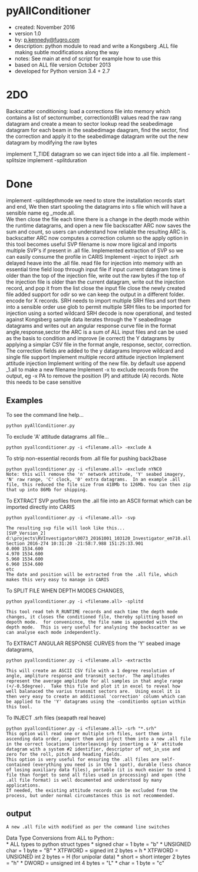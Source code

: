pyAllConditioner
=====
* created:          November 2016
* version           1.0
* by:               p.kennedy@fugro.com
* description:      python module to read and write a Kongsberg .ALL file making subtle modifications along the way
* notes:            See main at end of script for example how to use this
* based on ALL file version October 2013 
* developed for Python version 3.4 + 2.7

2DO
===
Backscatter conditioning:
    load a corrections file into memory which contains a list of sectornumber, correction(dB) values
    read the raw rang datagram and create a mean to sector lookup
    read the seabedimage datagram
    for each beam in the seabedimage daagram, find the sector, find the correction and apply it to the seabedimage datagram
    write out the new datagram by modifying the raw bytes 

implement T_TIDE datagram so we can inject tide into a .all file.
implement -splitsize
implement -splitduration

Done
====
implement -splitdepthmode
    we need to store the installation records start and end, 
    We then start spooling the datagrams into s file which will have a sensible name eg <filename>_mode.all.  
    We then close the file each time there is a change in the depth mode within the runtime datagrams, and open a new file
backscatter ARC now saves the sum and count, so users can understand how reliable the resulting ARC is.
backscatter ARC now computes a correction column so the apply option in this tool becomes useful
SVP filename is now more ligical and imports multiple SVP's if present in .all file.
Implemented extraction of SVP so we can easily consume the profile in CARIS
Implement -inject <filename> to inject .srh delayed heave into the .all file.
    read file for injection into memory with an essential time field
    loop through input file
        if input current datagram time is older than the top of the injection file, write out the raw bytes
        if the top of the injection file is older than the current datagram, write out the injection record, and pop it from the list
    close the input file
    close the newly created file
added support for odir so we can keep the output in a different folder.
encode for X records.
SRH needs to import multiple SRH files and sort them into a sensible order
use glob to permit multiple SRH files to be imported for injection using a sorted wildcard
SRH decode is now operational, and tested against Kongsberg sample data
iterates through the Y seabedImage datagrams and writes out an angular response curve file in the format angle,response,sector
the ARC is a sum of ALL input files and can be used as the basis to condition and improve (ie correct) the Y datagrams by applying a simplar CSV file in the format angle, response, sector, correction.  The correction fields are added to the y datagrams
Improve wildcard and single file support
Implement multiple record attitude injection
Implement attitude injection
Implement writing of the new file.  by default use append _1.all to make a new filename
Implement -x <recordIdentifiers> to exclude records from the output, eg -x PA to remove the position (P) and attitude (A) records.  Note this needs to be case sensitive

Examples
-------

To see the command line help...
```
python pyAllConditioner.py
```
To exclude 'A' attitude datagrams .all file...
```
python pyallconditioner.py -i <filename.all> -exclude A
```
To strip non-essential records from .all file for pushing back2base
```
python pyallconditioner.py -i <filename.all> -exclude nYNC0
Note: this will remove the 'n' network attitude, 'Y' seabed imagery, 'N' raw range, 'C' clock, '0' extra datagrams.  In an example .all file, this reduced the file size from 418Mb to 126Mb. You can then zip that up into 86Mb for shipping.  
```

To EXTRACT SVP profiles from the .all file into an ASCII format which can be imported directly into CARIS
```
python pyallconditioner.py -i <filename.all> -svp

The resulting svp file will look like this...
[SVP_Version_2]
d:\projects\RVInvestigator\0073_20161001_103120_Investigator_em710.all
Section 2016-274 10:31:20 -21:58:7.988 151:25:33.901
0.000 1534.600 
4.970 1534.600 
5.960 1534.600 
6.960 1534.600 
etc
The date and position will be extracted from the .all file, which makes this very easy to manage in CARIS
```

To SPLIT FILE WHEN DEPTH MODES CHANGES, 
```
python pyallconditioner.py -i <filename.all> -splitd

This tool read teh R_RUNTIME records and each time the depth mode changes, it closes the conditioned file, thereby splitting based on depoth mode.  for convenicnce, the file name is appended with the depth mode.  This is very useful for analysing the backscatter as we can analyse each mode independently.
```


To EXTRACT ANGULAR RESPONSE CURVES from the 'Y' seabed image datagrams, 
```
python pyallconditioner.py -i <filename.all> -extractbs

This will create an ASCII CSV file with a 1 degree resolution of angle, ampliture response and transmit sector.  The amplitudes represent the average amplitude for all samples in that angle range (+/-0.5degree).  Take this file and plot it in excel to reveal how well balanaced the varius transmit sectors are.  Using excel it is then very easy to create an additional 'correction' column which can be applied to the 'Y' datagrams using the -conditionbs option within this tool.

```

To INJECT .srh files (seapath real heave)
```
python pyallconditioner.py -i <filename.all> -srh "*.srh"
This option will read one or multiple srh files, sort them into ascending data order, import them and inject them into a new .all file in the correct locations (interleaving) by inserting a 'A' attitude datagram with a system #2 identifier, descriptor of not_in_use and zero for the roll, pitch and heading fields.  
This option is very useful for ensuring the .all files are self-contained (everything you need is in the 1 spot), durable (less chance of losing auxiliary data files), portable (it is much easier to send 1 file than forget to send all files used in processing) and open (the .all file format) is well documented and understood by many applications.
If needed, the existing attitude records can be excluded from the process, but under normal circumstances this is not recommended.

```






output
------
```
A new .all file with modified as per the command line switches
```

Data Type Conversions from ALL to Python::     
    * ALL types to python struct types
    * signed char = 1 byte = "b"
    * UNSIGNED char = 1 byte = "B"
    * XTFWORD = signed int 2 bytes = h
    * XTFWORD = UNSIGNED int 2 bytes = H (for unipolar data)
    * short = short integer 2 bytes = "h"
    * DWORD = unsigned int 4 bytes = "L"
    * char = 1 byte = "c"
```